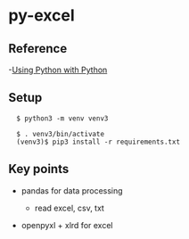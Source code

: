# py-excel


## Reference
-[Using Python with Python](https://www.linkedin.com/learning/using-python-with-excel)


## Setup
```
  $ python3 -m venv venv3
    
  $ . venv3/bin/activate
  (venv3)$ pip3 install -r requirements.txt
```


## Key points
- pandas for data processing 
  - read excel, csv, txt

- openpyxl + xlrd for excel

